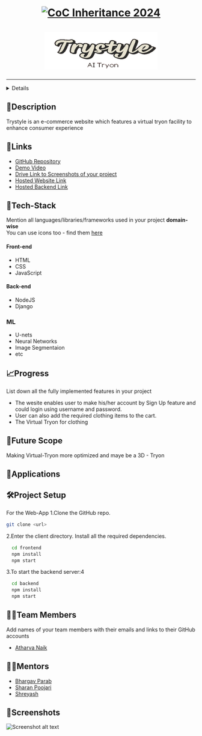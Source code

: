 <h1 align="center">
  <a href="https://github.com/CommunityOfCoders/Inheritance-2024">
    <img src="./Untitled.png" alt="CoC Inheritance 2024" width="500" height="166">
    <br>
    <br>
     <img src="Trystyle/app/static/app/images/logo.jpg" width = "300" height = "100>
  </a>
  <br>
 <img src="logo.jpg" width="500" height="166">
</h1>

<div align="center">
   
</div>
<hr>

<details>
<summary>Table of Contents</summary>

- [Description](#description)
- [Links](#links)
- [Tech Stack](#tech-stack)
- [Progress](#progress)
- [Future Scope](#future-scope)
- [Applications](#applications)
- [Project Setup](#project-setup)
- [Usage](#usage)
- [Team Members](#team-members)
- [Mentors](#mentors)
- [Screenshots](#screenshots)

</details>

## 📝Description
Trystyle is an e-commerce website which features a virtual tryon facility to enhance consumer experience 



## 🔗Links

- [GitHub Repository](https://github.com/)
- [Demo Video]()
- [Drive Link to Screenshots of your project]()
- [Hosted Website Link]()
- [Hosted Backend Link]()



## 🤖Tech-Stack

Mention all languages/libraries/frameworks used in your project **domain-wise**   
You can use icons too - find them [here](https://github.com/get-icon/geticon) 

#### Front-end
- HTML
- CSS
- JavaScript

#### Back-end
- NodeJS
- Django
### ML
- U-nets
- Neural Networks
- Image Segmentaion
- etc


## 📈Progress

List down all the fully implemented features in your project
- The wesite enables user to make his/her account by Sign Up feature and could login using username and password.
- User can also add the required clothing items to the cart.
- The Virtual Tryon for clothing




## 🔮Future Scope
Making Virtual-Tryon more optimized and maye be a 3D - Tryon

## 💸Applications


## 🛠Project Setup

For the Web-App 1.Clone the GitHub repo.
```bash
git clone <url>
```
2.Enter the client directory. Install all the required dependencies.
```bash
  cd frontend
  npm install
  npm start
```

3.To start the backend server:4
```bash
  cd backend
  npm install
  npm start
```

## 👨‍💻Team Members

Add names of your team members with their emails and links to their GitHub accounts

- [Atharva Naik ](https://github.com/agn222)


## 👨‍🏫Mentors
- [Bhargav Parab ](https://github.com/)
- [Sharan Poojari](https://github.com/)
- [Shreyash](https://github.com/)

## 📱Screenshots


![Screenshot alt text]( "screenshot")

